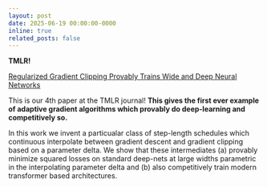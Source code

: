 ```yaml
---
layout: post
date: 2025-06-19 00:00:00-0000
inline: true
related_posts: false
---
```


<b>TMLR!</b>

[Regularized Gradient Clipping Provably Trains Wide and Deep Neural Networks](https://openreview.net/pdf?id=ABT1XQLbOx)

This is our 4th paper at the TMLR journal! <b> This gives the first ever example of adaptive gradient algorithms  which provably do deep-learning and competitively so. </b> 

In this work we invent a particualar class of step-length schedules which continuous interpolate between gradient descent and gradient clipping based on a parameter delta. We show that these intermediates (a) provably minimize squared losses on standard deep-nets at large widths parametric in the interpolating parameter delta and (b) also competitively train modern transformer based architectures. 
